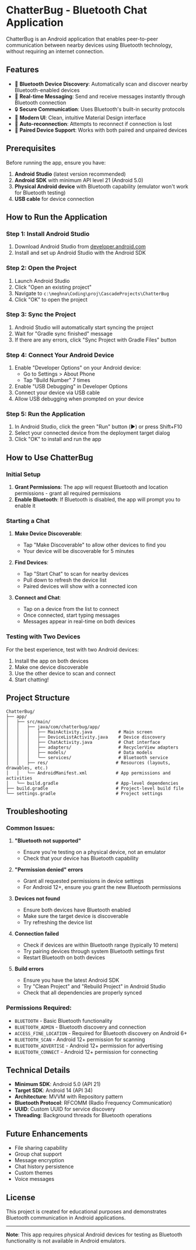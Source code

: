 # ChatterBug - Bluetooth Chat Application

ChatterBug is an Android application that enables peer-to-peer communication between nearby devices using Bluetooth technology, without requiring an internet connection.

## Features

- 🔵 **Bluetooth Device Discovery**: Automatically scan and discover nearby Bluetooth-enabled devices
- 💬 **Real-time Messaging**: Send and receive messages instantly through Bluetooth connection
- 🔒 **Secure Communication**: Uses Bluetooth's built-in security protocols
- 📱 **Modern UI**: Clean, intuitive Material Design interface
- 🔄 **Auto-reconnection**: Attempts to reconnect if connection is lost
- 👥 **Paired Device Support**: Works with both paired and unpaired devices

## Prerequisites

Before running the app, ensure you have:

1. **Android Studio** (latest version recommended)
2. **Android SDK** with minimum API level 21 (Android 5.0)
3. **Physical Android device** with Bluetooth capability (emulator won't work for Bluetooth testing)
4. **USB cable** for device connection

## How to Run the Application

### Step 1: Install Android Studio
1. Download Android Studio from [developer.android.com](https://developer.android.com/studio)
2. Install and set up Android Studio with the Android SDK

### Step 2: Open the Project
1. Launch Android Studio
2. Click "Open an existing project"
3. Navigate to `c:\meghna\Coding\proj\CascadeProjects\ChatterBug`
4. Click "OK" to open the project

### Step 3: Sync the Project
1. Android Studio will automatically start syncing the project
2. Wait for "Gradle sync finished" message
3. If there are any errors, click "Sync Project with Gradle Files" button

### Step 4: Connect Your Android Device
1. Enable "Developer Options" on your Android device:
   - Go to Settings > About Phone
   - Tap "Build Number" 7 times
2. Enable "USB Debugging" in Developer Options
3. Connect your device via USB cable
4. Allow USB debugging when prompted on your device

### Step 5: Run the Application
1. In Android Studio, click the green "Run" button (▶️) or press Shift+F10
2. Select your connected device from the deployment target dialog
3. Click "OK" to install and run the app

## How to Use ChatterBug

### Initial Setup
1. **Grant Permissions**: The app will request Bluetooth and location permissions - grant all required permissions
2. **Enable Bluetooth**: If Bluetooth is disabled, the app will prompt you to enable it

### Starting a Chat
1. **Make Device Discoverable**: 
   - Tap "Make Discoverable" to allow other devices to find you
   - Your device will be discoverable for 5 minutes

2. **Find Devices**:
   - Tap "Start Chat" to scan for nearby devices
   - Pull down to refresh the device list
   - Paired devices will show with a connected icon

3. **Connect and Chat**:
   - Tap on a device from the list to connect
   - Once connected, start typing messages
   - Messages appear in real-time on both devices

### Testing with Two Devices
For the best experience, test with two Android devices:
1. Install the app on both devices
2. Make one device discoverable
3. Use the other device to scan and connect
4. Start chatting!

## Project Structure

```
ChatterBug/
├── app/
│   ├── src/main/
│   │   ├── java/com/chatterbug/app/
│   │   │   ├── MainActivity.java          # Main screen
│   │   │   ├── DeviceListActivity.java    # Device discovery
│   │   │   ├── ChatActivity.java          # Chat interface
│   │   │   ├── adapters/                  # RecyclerView adapters
│   │   │   ├── models/                    # Data models
│   │   │   └── services/                  # Bluetooth service
│   │   ├── res/                          # Resources (layouts, drawables, etc.)
│   │   └── AndroidManifest.xml           # App permissions and activities
│   └── build.gradle                      # App-level dependencies
├── build.gradle                          # Project-level build file
└── settings.gradle                       # Project settings
```

## Troubleshooting

### Common Issues:

1. **"Bluetooth not supported"**
   - Ensure you're testing on a physical device, not an emulator
   - Check that your device has Bluetooth capability

2. **"Permission denied" errors**
   - Grant all requested permissions in device settings
   - For Android 12+, ensure you grant the new Bluetooth permissions

3. **Devices not found**
   - Ensure both devices have Bluetooth enabled
   - Make sure the target device is discoverable
   - Try refreshing the device list

4. **Connection failed**
   - Check if devices are within Bluetooth range (typically 10 meters)
   - Try pairing devices through system Bluetooth settings first
   - Restart Bluetooth on both devices

5. **Build errors**
   - Ensure you have the latest Android SDK
   - Try "Clean Project" and "Rebuild Project" in Android Studio
   - Check that all dependencies are properly synced

### Permissions Required:
- `BLUETOOTH` - Basic Bluetooth functionality
- `BLUETOOTH_ADMIN` - Bluetooth discovery and connection
- `ACCESS_FINE_LOCATION` - Required for Bluetooth discovery on Android 6+
- `BLUETOOTH_SCAN` - Android 12+ permission for scanning
- `BLUETOOTH_ADVERTISE` - Android 12+ permission for advertising
- `BLUETOOTH_CONNECT` - Android 12+ permission for connecting

## Technical Details

- **Minimum SDK**: Android 5.0 (API 21)
- **Target SDK**: Android 14 (API 34)
- **Architecture**: MVVM with Repository pattern
- **Bluetooth Protocol**: RFCOMM (Radio Frequency Communication)
- **UUID**: Custom UUID for service discovery
- **Threading**: Background threads for Bluetooth operations

## Future Enhancements

- File sharing capability
- Group chat support
- Message encryption
- Chat history persistence
- Custom themes
- Voice messages

## License

This project is created for educational purposes and demonstrates Bluetooth communication in Android applications.

---

**Note**: This app requires physical Android devices for testing as Bluetooth functionality is not available in Android emulators.
